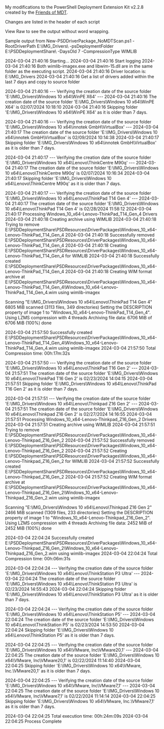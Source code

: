 My modifications to the PowerShell Deployment Extension Kit v2.2.8 created by the [Friends of MDT](https://github.com/FriendsOfMDT).

Changes are listed in the header of each script

View Raw to see the output without word wrapping.

Sample output from New-PSDDriverPackage_NoMDTScan.ps1 -RootDriverPath E:\IMG_Drivers\ -psDeploymentFolder E:\PSDDeploymentShare\ -DaysOld 7 -CompressionType WIMLIB

2024-03-04 21:40:16 Starting...
2024-03-04 21:40:16 Start logging
2024-03-04 21:40:16 Both wimlib-imagex.exe and libwim-15.dll are in the same folder as the executing script.
2024-03-04 21:40:16 Driver location is: E:\IMG_Drivers
2024-03-04 21:40:16 Get a list of drivers added within the last 7 days and copy to source folder

2024-03-04 21:40:16 --- Verifying the creation date of the source folder 'E:\IMG_Drivers\Windows 10 x64\WinPE X64' ---
2024-03-04 21:40:16 The creation date of the source folder 'E:\IMG_Drivers\Windows 10 x64\WinPE X64' is 02/07/2024 10:18:10
2024-03-04 21:40:16 Skipping folder 'E:\IMG_Drivers\Windows 10 x64\WinPE X64' as it is older than 7 days.


2024-03-04 21:40:16 --- Verifying the creation date of the source folder 'E:\IMG_Drivers\Windows 10 x64\innotek GmbH\VirtualBox' ---
2024-03-04 21:40:17 The creation date of the source folder 'E:\IMG_Drivers\Windows 10 x64\innotek GmbH\VirtualBox' is 02/09/2024 10:14:38
2024-03-04 21:40:17 Skipping folder 'E:\IMG_Drivers\Windows 10 x64\innotek GmbH\VirtualBox' as it is older than 7 days.


2024-03-04 21:40:17 --- Verifying the creation date of the source folder 'E:\IMG_Drivers\Windows 10 x64\Lenovo\ThinkCentre M90q' ---
2024-03-04 21:40:17 The creation date of the source folder 'E:\IMG_Drivers\Windows 10 x64\Lenovo\ThinkCentre M90q' is 02/07/2024 10:16:34
2024-03-04 21:40:17 Skipping folder 'E:\IMG_Drivers\Windows 10 x64\Lenovo\ThinkCentre M90q' as it is older than 7 days.


2024-03-04 21:40:17 --- Verifying the creation date of the source folder 'E:\IMG_Drivers\Windows 10 x64\Lenovo\ThinkPad T14 Gen 4' ---
2024-03-04 21:40:17 The creation date of the source folder 'E:\IMG_Drivers\Windows 10 x64\Lenovo\ThinkPad T14 Gen 4' is 02/28/2024 11:58:12
2024-03-04 21:40:17 Processing Windows_10_x64-Lenovo-ThinkPad_T14_Gen_4 Drivers
2024-03-04 21:40:18 Creating archive using WIMLIB
2024-03-04 21:40:18 Trying to remove E:\PSDDeploymentShare\PSDResources\DriverPackages\Windows_10_x64-Lenovo-ThinkPad_T14_Gen_4
2024-03-04 21:40:18 Successfully removed E:\PSDDeploymentShare\PSDResources\DriverPackages\Windows_10_x64-Lenovo-ThinkPad_T14_Gen_4
2024-03-04 21:40:18 Creating E:\PSDDeploymentShare\PSDResources\DriverPackages\Windows_10_x64-Lenovo-ThinkPad_T14_Gen_4 for WIMLIB
2024-03-04 21:40:18 Successfully created E:\PSDDeploymentShare\PSDResources\DriverPackages\Windows_10_x64-Lenovo-ThinkPad_T14_Gen_4
2024-03-04 21:40:18 Creating WIM format archive at E:\PSDDeploymentShare\PSDResources\DriverPackages\Windows_10_x64-Lenovo-ThinkPad_T14_Gen_4\Windows_10_x64-Lenovo-ThinkPad_T14_Gen_4.wim using wimlib-imagex


Scanning "E:\IMG_Drivers\Windows 10 x64\Lenovo\ThinkPad T14 Gen 4"
6805 MiB scanned (3113 files, 349 directories)
Setting the DESCRIPTION property of image 1 to "Windows_10_x64-Lenovo-ThinkPad_T14_Gen_4".
Using LZMS compression with 4 threads
Archiving file data: 6706 MiB of 6706 MiB (100%) done


2024-03-04 21:57:50 Successfully created E:\PSDDeploymentShare\PSDResources\DriverPackages\Windows_10_x64-Lenovo-ThinkPad_T14_Gen_4\Windows_10_x64-Lenovo-ThinkPad_T14_Gen_4.wim using wimlib-imagex
2024-03-04 21:57:50 Total Compression time: 00h:17m:32s


2024-03-04 21:57:50 --- Verifying the creation date of the source folder 'E:\IMG_Drivers\Windows 10 x64\Lenovo\ThinkPad T16 Gen 2' ---
2024-03-04 21:57:51 The creation date of the source folder 'E:\IMG_Drivers\Windows 10 x64\Lenovo\ThinkPad T16 Gen 2' is 02/23/2024 14:04:15
2024-03-04 21:57:51 Skipping folder 'E:\IMG_Drivers\Windows 10 x64\Lenovo\ThinkPad T16 Gen 2' as it is older than 7 days.


2024-03-04 21:57:51 --- Verifying the creation date of the source folder 'E:\IMG_Drivers\Windows 10 x64\Lenovo\Thinkpad Z16 Gen 2' ---
2024-03-04 21:57:51 The creation date of the source folder 'E:\IMG_Drivers\Windows 10 x64\Lenovo\Thinkpad Z16 Gen 2' is 02/27/2024 14:16:55
2024-03-04 21:57:51 Processing Windows_10_x64-Lenovo-Thinkpad_Z16_Gen_2 Drivers
2024-03-04 21:57:51 Creating archive using WIMLIB
2024-03-04 21:57:51 Trying to remove E:\PSDDeploymentShare\PSDResources\DriverPackages\Windows_10_x64-Lenovo-Thinkpad_Z16_Gen_2
2024-03-04 21:57:52 Successfully removed E:\PSDDeploymentShare\PSDResources\DriverPackages\Windows_10_x64-Lenovo-Thinkpad_Z16_Gen_2
2024-03-04 21:57:52 Creating E:\PSDDeploymentShare\PSDResources\DriverPackages\Windows_10_x64-Lenovo-Thinkpad_Z16_Gen_2 for WIMLIB
2024-03-04 21:57:52 Successfully created E:\PSDDeploymentShare\PSDResources\DriverPackages\Windows_10_x64-Lenovo-Thinkpad_Z16_Gen_2
2024-03-04 21:57:52 Creating WIM format archive at E:\PSDDeploymentShare\PSDResources\DriverPackages\Windows_10_x64-Lenovo-Thinkpad_Z16_Gen_2\Windows_10_x64-Lenovo-Thinkpad_Z16_Gen_2.wim using wimlib-imagex


Scanning "E:\IMG_Drivers\Windows 10 x64\Lenovo\Thinkpad Z16 Gen 2"
2466 MiB scanned (1309 files, 233 directories)
Setting the DESCRIPTION property of image 1 to "Windows_10_x64-Lenovo-Thinkpad_Z16_Gen_2".
Using LZMS compression with 4 threads
Archiving file data: 2452 MiB of 2452 MiB (100%) done


2024-03-04 22:04:24 Successfully created E:\PSDDeploymentShare\PSDResources\DriverPackages\Windows_10_x64-Lenovo-Thinkpad_Z16_Gen_2\Windows_10_x64-Lenovo-Thinkpad_Z16_Gen_2.wim using wimlib-imagex
2024-03-04 22:04:24 Total Compression time: 00h:06m:31s


2024-03-04 22:04:24 --- Verifying the creation date of the source folder 'E:\IMG_Drivers\Windows 10 x64\Lenovo\ThinkStation P3 Ultra' ---
2024-03-04 22:04:24 The creation date of the source folder 'E:\IMG_Drivers\Windows 10 x64\Lenovo\ThinkStation P3 Ultra' is 02/23/2024 14:55:43
2024-03-04 22:04:24 Skipping folder 'E:\IMG_Drivers\Windows 10 x64\Lenovo\ThinkStation P3 Ultra' as it is older than 7 days.


2024-03-04 22:04:24 --- Verifying the creation date of the source folder 'E:\IMG_Drivers\Windows 10 x64\Lenovo\ThinkStation P5' ---
2024-03-04 22:04:24 The creation date of the source folder 'E:\IMG_Drivers\Windows 10 x64\Lenovo\ThinkStation P5' is 02/23/2024 14:53:50
2024-03-04 22:04:24 Skipping folder 'E:\IMG_Drivers\Windows 10 x64\Lenovo\ThinkStation P5' as it is older than 7 days.


2024-03-04 22:04:25 --- Verifying the creation date of the source folder 'E:\IMG_Drivers\Windows 10 x64\VMware, Inc\VMware20,1' ---
2024-03-04 22:04:25 The creation date of the source folder 'E:\IMG_Drivers\Windows 10 x64\VMware, Inc\VMware20,1' is 02/22/2024 11:14:40
2024-03-04 22:04:25 Skipping folder 'E:\IMG_Drivers\Windows 10 x64\VMware, Inc.\VMware20,1' as it is older than 7 days.


2024-03-04 22:04:25 --- Verifying the creation date of the source folder 'E:\IMG_Drivers\Windows 10 x64\VMware, Inc\VMware7,1' ---
2024-03-04 22:04:25 The creation date of the source folder 'E:\IMG_Drivers\Windows 10 x64\VMware, Inc\VMware7,1' is 02/22/2024 11:14:14
2024-03-04 22:04:25 Skipping folder 'E:\IMG_Drivers\Windows 10 x64\VMware, Inc.\VMware7,1' as it is older than 7 days.


2024-03-04 22:04:25 Total execution time: 00h:24m:09s
2024-03-04 22:04:25 Process Complete
